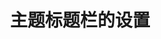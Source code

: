 ---
title: 主题标题栏的设置
header-title: true
home: true
heroImage: /images/logo.png
actionText: 开始奋斗 →
actionLink: /java/
features:
  - title: 少儿编程
    details: 比 Python 更实用，比 C++ 更简单
  - title: 赴日转码
    details: 更易就业，提前熟悉工作内容
  - title: 国内转码
    details: 免费，易学，长期更新
  - title: 高中专业了解
    details: 快速了解未来专业学习及工作内容
footer: MIT Licensed | Copyright © 2023-2023 All Rights Reserved Galaxy
---